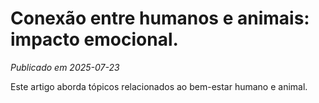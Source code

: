 # Conexão entre humanos e animais: impacto emocional.

*Publicado em 2025-07-23*

Este artigo aborda tópicos relacionados ao bem-estar humano e animal.
